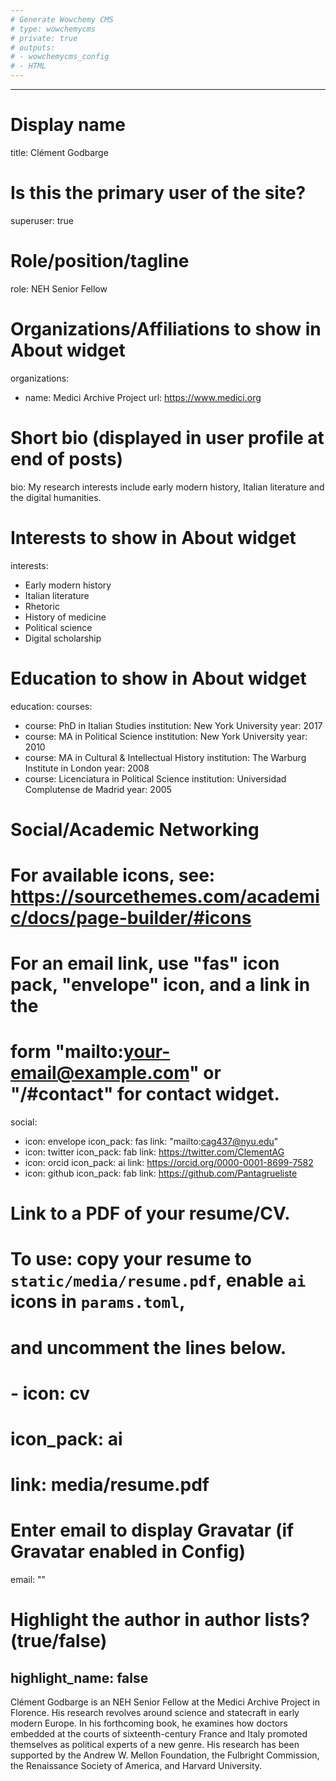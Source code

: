 ```yaml
---
# Generate Wowchemy CMS
# type: wowchemycms
# private: true
# outputs:
# - wowchemycms_config
# - HTML
---
```

---
# Display name
title: Clément Godbarge

# Is this the primary user of the site?
superuser: true

# Role/position/tagline
role: NEH Senior Fellow 

# Organizations/Affiliations to show in About widget
organizations:
- name: Medici Archive Project
  url: https://www.medici.org

# Short bio (displayed in user profile at end of posts)
bio: My research interests include early modern history, Italian literature and the digital humanities.

# Interests to show in About widget
interests:
- Early modern history
- Italian literature
- Rhetoric
- History of medicine
- Political science
- Digital scholarship

# Education to show in About widget
education:
  courses:
  - course: PhD in Italian Studies
    institution: New York University
    year: 2017
  - course: MA in Political Science
    institution: New York University
    year: 2010
  - course: MA in Cultural & Intellectual History 
    institution: The Warburg Institute in London
    year: 2008
  - course: Licenciatura in Political Science
    institution: Universidad Complutense de Madrid
    year: 2005
    
# Social/Academic Networking
# For available icons, see: https://sourcethemes.com/academic/docs/page-builder/#icons
#   For an email link, use "fas" icon pack, "envelope" icon, and a link in the
#   form "mailto:your-email@example.com" or "/#contact" for contact widget.
social:
- icon: envelope
  icon_pack: fas
  link: "mailto:cag437@nyu.edu"
- icon: twitter
  icon_pack: fab
  link: https://twitter.com/ClementAG
- icon: orcid
  icon_pack: ai
  link: https://orcid.org/0000-0001-8699-7582
- icon: github
  icon_pack: fab
  link: https://github.com/Pantagrueliste

# Link to a PDF of your resume/CV.
# To use: copy your resume to `static/media/resume.pdf`, enable `ai` icons in `params.toml`, 
# and uncomment the lines below.
# - icon: cv
#   icon_pack: ai
#   link: media/resume.pdf

# Enter email to display Gravatar (if Gravatar enabled in Config)
email: ""

# Highlight the author in author lists? (true/false)
highlight_name: false
---
Clément Godbarge is an NEH Senior Fellow at the Medici Archive Project in Florence. His research revolves around science and statecraft in early modern Europe. In his forthcoming book, he examines how doctors embedded at the courts of sixteenth-century France and Italy promoted themselves as political experts of a new genre. His research has been supported by the Andrew W. Mellon Foundation, the Fulbright Commission, the Renaissance Society of America, and Harvard University.